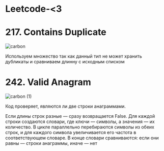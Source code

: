 # Leetcode-<3

# 217. Contains Duplicate

![carbon](https://github.com/user-attachments/assets/317b4b2d-a892-4ee6-81fc-efa6ea554b11)

Используем множество так как данный тип не может хранить дубликаты и сравниваем длинну с исходным списком

# 242. Valid Anagram

![carbon (1)](https://github.com/user-attachments/assets/b5414120-f137-4544-9651-ec37ef1450ad)

Код проверяет, являются ли две строки анаграммами.

Если длины строк разные — сразу возвращается False.
Для каждой строки создаются словари, где ключи — символы, а значения — их количество.
В цикле параллельно перебираются символы из обеих строк, и для каждого символа увеличивается его частота в соответствующем словаре.
В конце словари сравниваются: если они равны — строки анаграммы, иначе — нет
